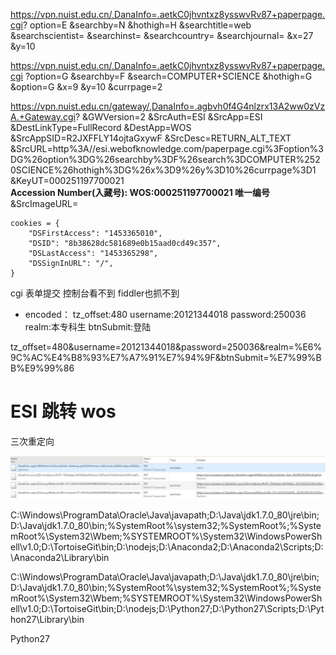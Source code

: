 https://vpn.nuist.edu.cn/,DanaInfo=.aetkC0jhvntxz8ysswvRv87+paperpage.cgi?
option=E
&searchby=N
&hothigh=H
&searchtitle=web
&searchscientist=
&searchinst=
&searchcountry=
&searchjournal=
&x=27
&y=10


https://vpn.nuist.edu.cn/,DanaInfo=.aetkC0jhvntxz8ysswvRv87+paperpage.cgi
?option=G
&searchby=F
&search=COMPUTER+SCIENCE
&hothigh=G
&option=G
&x=9
&y=10
&currpage=2

https://vpn.nuist.edu.cn/gateway/,DanaInfo=.agbvh0f4G4nlzrx13A2ww0zVzA.+Gateway.cgi?
&GWVersion=2
&SrcAuth=ESI
&SrcApp=ESI
&DestLinkType=FullRecord
&DestApp=WOS
&SrcAppSID=R2JXFFLY14ojtaGxywF
&SrcDesc=RETURN_ALT_TEXT
&SrcURL=http%3A//esi.webofknowledge.com/paperpage.cgi%3Foption%3DG%26option%3DG%26searchby%3DF%26search%3DCOMPUTER%2520SCIENCE%26hothigh%3DG%26x%3D9%26y%3D10%26currpage%3D1
&KeyUT=000251197700021  
**Accession Number(入藏号): WOS:000251197700021 唯一编号**
&SrcImageURL=



```
cookies = {
    "DSFirstAccess": "1453365010",
    "DSID": "8b38628dc581689e0b15aad0cd49c357",
    "DSLastAccess": "1453365298",
    "DSSignInURL": "/",
}
```



cgi
表单提交
控制台看不到
fiddler也抓不到

- encoded：
tz_offset:480
username:20121344018
password:250036
realm:本专科生
btnSubmit:登陆

tz_offset=480&username=20121344018&password=250036&realm=%E6%9C%AC%E4%B8%93%E7%A7%91%E7%94%9F&btnSubmit=%E7%99%BB%E9%99%86


#  ESI 跳转 wos
三次重定向

![三次重定向](./imgs/redirect.png)

C:\Windows\ProgramData\Oracle\Java\javapath;D:\Java\jdk1.7.0_80\jre\bin;D:\Java\jdk1.7.0_80\bin;%SystemRoot%\system32;%SystemRoot%;%SystemRoot%\System32\Wbem;%SYSTEMROOT%\System32\WindowsPowerShell\v1.0\;D:\TortoiseGit\bin;D:\nodejs\;D:\Anaconda2;D:\Anaconda2\Scripts;D:\Anaconda2\Library\bin

C:\Windows\ProgramData\Oracle\Java\javapath;D:\Java\jdk1.7.0_80\jre\bin;D:\Java\jdk1.7.0_80\bin;%SystemRoot%\system32;%SystemRoot%;%SystemRoot%\System32\Wbem;%SYSTEMROOT%\System32\WindowsPowerShell\v1.0\;D:\TortoiseGit\bin;D:\nodejs\;D:\Python27;D:\Python27\Scripts;D:\Python27\Library\bin

Python27

